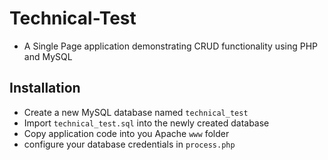 # Technical-Test
* A Single Page application demonstrating CRUD functionality using PHP and MySQL

## Installation
* Create a new MySQL database named `technical_test`
* Import `technical_test.sql` into the newly created database
* Copy application code into you Apache `www` folder
* configure your database credentials in `process.php`
